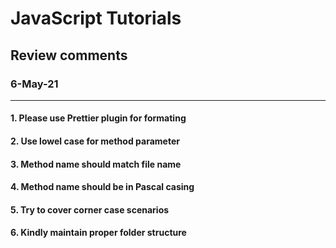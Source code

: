 # JavaScript Tutorials

## Review comments

### 6-May-21
-----------
#### 1. Please use Prettier plugin for formating
#### 2. Use lowel case for method parameter
#### 3. Method name should match file name
#### 4. Method name should be in Pascal casing
#### 5. Try to cover corner case scenarios
#### 6. Kindly maintain proper folder structure
